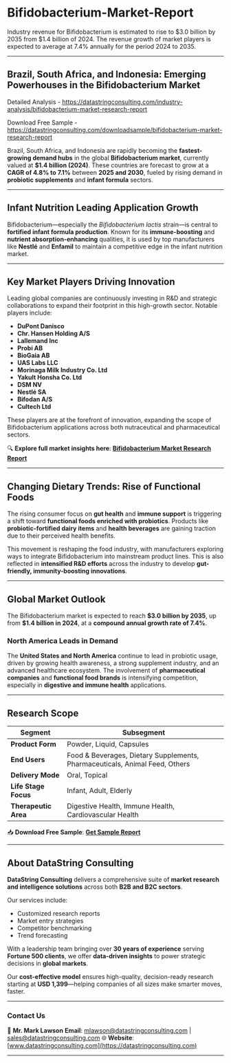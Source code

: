 # Bifidobacterium-Market-Report

Industry revenue for Bifidobacterium is estimated to rise to $3.0 billion by 2035 from $1.4 billion of 2024. The revenue growth of market players is expected to average at 7.4% annually for the period 2024 to 2035.

---

## **Brazil, South Africa, and Indonesia: Emerging Powerhouses in the Bifidobacterium Market**

Detailed Analysis - https://datastringconsulting.com/industry-analysis/bifidobacterium-market-research-report

Download Free Sample - https://datastringconsulting.com/downloadsample/bifidobacterium-market-research-report

Brazil, South Africa, and Indonesia are rapidly becoming the **fastest-growing demand hubs** in the global **Bifidobacterium market**, currently valued at **\$1.4 billion (2024)**. These countries are forecast to grow at a **CAGR of 4.8% to 7.1%** between **2025 and 2030**, fueled by rising demand in **probiotic supplements** and **infant formula** sectors.

---

## **Infant Nutrition Leading Application Growth**

Bifidobacterium—especially the *Bifidobacterium lactis* strain—is central to **fortified infant formula production**. Known for its **immune-boosting** and **nutrient absorption-enhancing** qualities, it is used by top manufacturers like **Nestlé** and **Enfamil** to maintain a competitive edge in the infant nutrition market.

---

## **Key Market Players Driving Innovation**

Leading global companies are continuously investing in R\&D and strategic collaborations to expand their footprint in this high-growth sector. Notable players include:

* **DuPont Danisco**
* **Chr. Hansen Holding A/S**
* **Lallemand Inc**
* **Probi AB**
* **BioGaia AB**
* **UAS Labs LLC**
* **Morinaga Milk Industry Co. Ltd**
* **Yakult Honsha Co. Ltd**
* **DSM NV**
* **Nestlé SA**
* **Bifodan A/S**
* **Cultech Ltd**

These players are at the forefront of innovation, expanding the scope of Bifidobacterium applications across both nutraceutical and pharmaceutical sectors.

🔍 **Explore full market insights here**:
[**Bifidobacterium Market Research Report**](https://datastringconsulting.com/industry-analysis/bifidobacterium-market-research-report)

---

## **Changing Dietary Trends: Rise of Functional Foods**

The rising consumer focus on **gut health** and **immune support** is triggering a shift toward **functional foods enriched with probiotics**. Products like **probiotic-fortified dairy items** and **health beverages** are gaining traction due to their perceived health benefits.

This movement is reshaping the food industry, with manufacturers exploring ways to integrate Bifidobacterium into mainstream product lines. This is also reflected in **intensified R\&D efforts** across the industry to develop **gut-friendly, immunity-boosting innovations**.

---

## **Global Market Outlook**

The Bifidobacterium market is expected to reach **\$3.0 billion by 2035**, up from **\$1.4 billion in 2024**, at a **compound annual growth rate of 7.4%**.

### **North America Leads in Demand**

The **United States and North America** continue to lead in probiotic usage, driven by growing health awareness, a strong supplement industry, and an advanced healthcare ecosystem. The involvement of **pharmaceutical companies** and **functional food brands** is intensifying competition, especially in **digestive and immune health** applications.

---

## **Research Scope**

| **Segment**          | **Subsegment**                                                              |
| -------------------- | --------------------------------------------------------------------------- |
| **Product Form**     | Powder, Liquid, Capsules                                                    |
| **End Users**        | Food & Beverages, Dietary Supplements, Pharmaceuticals, Animal Feed, Others |
| **Delivery Mode**    | Oral, Topical                                                               |
| **Life Stage Focus** | Infant, Adult, Elderly                                                      |
| **Therapeutic Area** | Digestive Health, Immune Health, Cardiovascular Health                      |

📥 **Download Free Sample**:
[**Get Sample Report**](https://datastringconsulting.com/downloadsample/bifidobacterium-market-research-report)

---

## **About DataString Consulting**

**DataString Consulting** delivers a comprehensive suite of **market research and intelligence solutions** across both **B2B and B2C sectors**.

Our services include:

* Customized research reports
* Market entry strategies
* Competitor benchmarking
* Trend forecasting

With a leadership team bringing over **30 years of experience** serving **Fortune 500 clients**, we offer **data-driven insights** to power strategic decisions in **global markets**.

Our **cost-effective model** ensures high-quality, decision-ready research starting at **USD 1,399**—helping companies of all sizes make smarter moves, faster.

---

### **Contact Us**

📨 **Mr. Mark Lawson**
**Email**: [mlawson@datastringconsulting.com](mailto:mlawson@datastringconsulting.com) | [sales@datastringconsulting.com](mailto:sales@datastringconsulting.com)
🌐 **Website**: [www.datastringconsulting.com](https://datastringconsulting.com)

---
